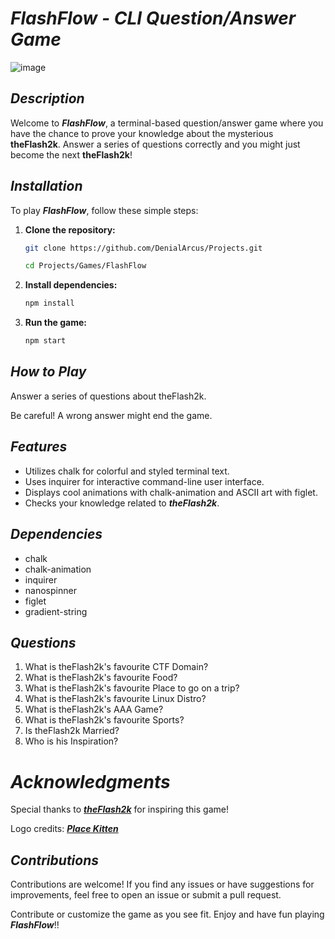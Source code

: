 # _**FlashFlow - CLI Question/Answer Game**_

![image](https://github.com/DenialArcus/Projects/assets/147534344/43f563f2-fc56-41ca-84a3-6865e84a743d)


## _**Description**_

Welcome to _**FlashFlow**_, a terminal-based question/answer game where you have the chance to prove your knowledge about the mysterious **theFlash2k**. Answer a series of questions correctly and you might just become the next **theFlash2k**!

## _**Installation**_

To play _**FlashFlow**_, follow these simple steps:

1. **Clone the repository:**
   ```bash
   git clone https://github.com/DenialArcus/Projects.git
   ```
   ```bash
   cd Projects/Games/FlashFlow
   ```
   
2. **Install dependencies:**
   ```bash
   npm install
   ```
   
3. **Run the game:**
   ```bash
   npm start
   ```
## _**How to Play**_

Answer a series of questions about theFlash2k.

Be careful! A wrong answer might end the game.

## _**Features**_

- Utilizes chalk for colorful and styled terminal text.
- Uses inquirer for interactive command-line user interface.
- Displays cool animations with chalk-animation and ASCII art with figlet.
- Checks your knowledge related to _**theFlash2k**_.

## _**Dependencies**_

- chalk
- chalk-animation
- inquirer
- nanospinner
- figlet
- gradient-string

## _**Questions**_

1. What is theFlash2k's favourite CTF Domain?
2. What is theFlash2k's favourite Food?
3. What is theFlash2k's favourite Place to go on a trip?
4. What is theFlash2k's favourite Linux Distro?
5. What is theFlash2k's AAA Game?
6. What is theFlash2k's favourite Sports?
7. Is theFlash2k Married?
8. Who is his Inspiration?

# _**Acknowledgments**_

Special thanks to _**[theFlash2k](https://github.com/theflash2k/)**_ for inspiring this game!

Logo credits: _**[Place Kitten](https://placekitten.com/)**_

## _**Contributions**_

Contributions are welcome! If you find any issues or have suggestions for improvements, feel free to open an issue or submit a pull request.

Contribute or customize the game as you see fit. Enjoy and have fun playing _**FlashFlow**_!!
